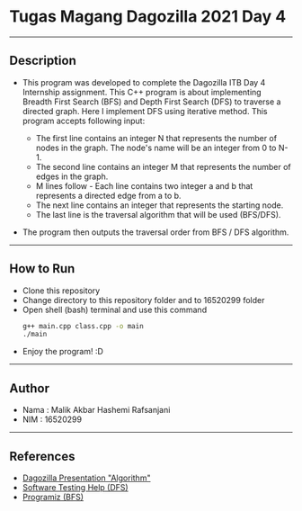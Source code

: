 # Tugas Magang Dagozilla 2021 Day 4
---
## Description
- This program was developed to complete the Dagozilla ITB Day 4 Internship assignment. This C++ program is about implementing Breadth First Search (BFS) and Depth First Search (DFS) to traverse a directed graph. Here I implement DFS using iterative method. This program accepts following input:

    * The first line contains an integer N that represents the number of nodes in the graph. The node's name will be an integer from 0 to N-1.
    * The second line contains an integer M that represents the number of edges in the graph.
    * M lines follow - Each line contains two integer a and b that represents a directed edge from a to b.
    * The next line contains an integer that represents the starting node.
    * The last line is the traversal algorithm that will be used (BFS/DFS).

- The program then outputs the traversal order from BFS / DFS algorithm.
---
## How to Run
- Clone this repository
- Change directory to this repository folder and to 16520299 folder
- Open shell (bash) terminal and use this command
    ```sh
    g++ main.cpp class.cpp -o main
    ./main
    ```
- Enjoy the program! :D
---
## Author
- Nama    : Malik Akbar Hashemi Rafsanjani
- NIM     : 16520299
---
## References
- [Dagozilla Presentation "Algorithm"](https://docs.google.com/presentation/d/1wsXSH2iqJyrLvrC66QxuG6hBCKDt7bN2pgCzdWNOQrU/edit?ts=60b904ed#slide=id.g4dfce81f19_0_45)
- [Software Testing Help (DFS)](https://www.softwaretestinghelp.com/cpp-dfs-program-to-traverse-graph/)
- [Programiz (BFS)](https://www.programiz.com/dsa/graph-bfs)